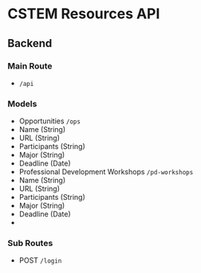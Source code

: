# CSTEM Resources API

## Backend

### Main Route
- `/api`
### Models
-  Opportunities `/ops`
 - Name (String)
 - URL (String)
 - Participants (String)
 - Major (String)
 - Deadline (Date)
-  Professional Development Workshops `/pd-workshops`
- Name (String)
 - URL (String)
 - Participants (String)
 - Major (String)
 - Deadline (Date)
 - 
### Sub Routes
-  POST `/login`


